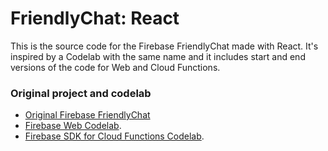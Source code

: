 # FriendlyChat: React

This is the source code for the Firebase FriendlyChat made with React. It's inspired by a Codelab with the same name and it includes start and end versions of the code for Web and Cloud Functions. 

### Original project and codelab

 - [Original Firebase FriendlyChat](https://github.com/firebase/friendlychat-web)
 - [Firebase Web Codelab](https://codelabs.developers.google.com/codelabs/firebase-web/).
 - [Firebase SDK for Cloud Functions Codelab](https://codelabs.developers.google.com/codelabs/firebase-cloud-functions/).